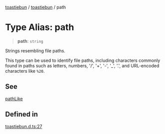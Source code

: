 [toastiebun](../wiki/globals) / [toastiebun](../wiki/Namespace.toastiebun) / path

# Type Alias: path

> **path**: `string`

Strings resembling file paths.

This type can be used to identify file paths, including characters
commonly found in paths such as letters, numbers, '/', '+', '-', '_',
'.', and URL-encoded characters like `%20`.

## See

[pathLike](../wiki/toastiebun.Variable.pathLike)

## Defined in

[toastiebun.d.ts:27](https://github.com/IsCoffeeTho/toastiebun/blob/68db60f7ee85daa2fa2dfd3ba3c6e7fae88c338b/src/toastiebun.d.ts#L27)
